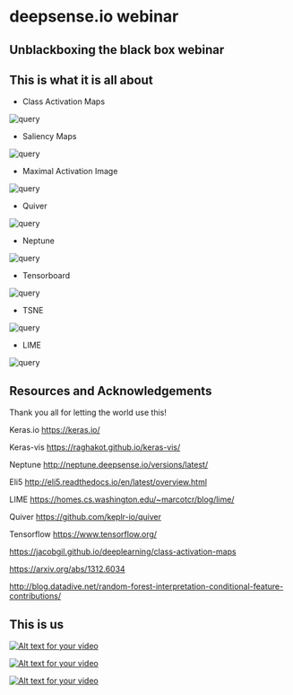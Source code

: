 # deepsense.io webinar 

## Unblackboxing the black box webinar

## This is what it is all about

- Class Activation Maps

![query](resources/readme_pics/cam.jpg)
- Saliency Maps

![query](resources/readme_pics/saliency.jpg)
- Maximal Activation Image

![query](resources/readme_pics/deepvis.jpg)
- Quiver

![query](resources/readme_pics/quiver.jpg)
- Neptune

![query](resources/readme_pics/neptune.jpg)
- Tensorboard

![query](resources/readme_pics/tensorboard.jpg)
- TSNE

![query](resources/readme_pics/tsne.jpg)
- LIME

![query](resources/readme_pics/lime.jpg)

## Resources and Acknowledgements
Thank you all for letting the world use this!

Keras.io https://keras.io/

Keras-vis https://raghakot.github.io/keras-vis/

Neptune http://neptune.deepsense.io/versions/latest/

Eli5 http://eli5.readthedocs.io/en/latest/overview.html

LIME https://homes.cs.washington.edu/~marcotcr/blog/lime/

Quiver https://github.com/keplr-io/quiver

Tensorflow https://www.tensorflow.org/

https://jacobgil.github.io/deeplearning/class-activation-maps

https://arxiv.org/abs/1312.6034

http://blog.datadive.net/random-forest-interpretation-conditional-feature-contributions/


## This is us

[![Alt text for your video](https://deepsense.io/wp-content/uploads/2016/11/ds.io-logo-big.png?w=350)](https://deepsense.io/)

[![Alt text for your video](https://www.codilime.com/wp-content/uploads/2016/03/codilime-color-logo-white-background-300-jpg.jpg?w=350)](https://www.codilime.com/)

[![Alt text for your video](http://neptune.deepsense.io/img/logo.png?w=350)](https://deepsense.io/neptune-early-adopter-program/)

